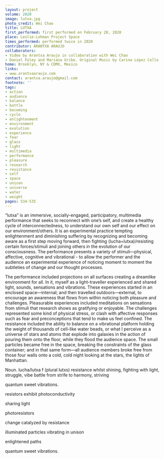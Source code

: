 ```yaml
---
layout: project
volume: 2020
image: lutxa.jpg
photo_credit: Wei Chao
title: LUTXA
first_performed: first performed on February 20, 2020
place: Leslie-Lohman Project Space
times_performed: performed twice in 2020
contributor: ARANTXA ARAUJO
collaborators:
- Video by Arantxa Araujo in collaboration with Wei Chao
- Daniel Foley and Mariana Uribe. Original Music by Carina López Cello by Jacob Cohen.
home: Brooklyn, NY & CDMX, Mexico
links:
- www.arantxaaraujo.com
contact: arantxa.araujo@gmail.com
footnote: ''
tags:
- action
- audience
- balance
- battle
- becoming
- cycle
- enlightenment
- environment
- evolution
- experience
- fear
- glass
- light
- multimedia
- performance
- pleasure
- research
- resistance
- self
- space
- unison
- universe
- water
- weight
pages: 534-535
---
```

“lutxa” is an immersive, socially-engaged, participatory, multimedia performance that seeks to reconnect with one’s self, and create a healthy cycle of interconnectedness, to understand our own self and our effect on our environment/others. It is an experimental practice tempting enlightenment and diminishing suffering by recognizing and becoming aware as a first step moving forward, then fighting (lucha=lutxa)/resisting certain forces/stimuli and joining others in the evolution of our consciousness. The performance presents a variety of stimuli—physical, affective, cognitive and vibrational - to allow the performer and the audience an experimental experience of noticing moment to moment the subtleties of change and our thought processes.

The performance included projections on all surfaces creating a dreamlike  environment for all. In it, myself as a light-traveller experienced and shared light, sounds, sensations and vibrations. These experiences started in an enclosed space—internal; and then travelled outdoors—external, to encourage an awareness that flows from within noticing both pleasure and challenges. Pleasurable experiences included meditations on sensations from stimuli that research shows as gratifying or enjoyable. The challenges represented some kind of physical stress, or clash with affective responses such as fear and preconceptions that tend to make us feel confined. The resistance included the ability to balance on a vibrational platform holding the weight of thousands of cell-like water beads, or what I perceive as a universe of stars and atoms that explode into galaxies in the action of pouring them onto the floor, while they flood the audience space. The small particles became free in the space, breaking the constraints of the glass container; and in that same form—all audience members broke free from those four walls onto a cold, cold night looking at the stars, the lights of Manhattan.

Noun. lucha/lutxa f (plural lutxs) resistance whilst shining, fighting with light, struggle, vibe battle from strife to harmony, striving

quantum sweet vibrations.

resistors exhibit photoconductivity

sharing light

photoresistors

change catalyzed by resistance

illuminated particles vibrating in unison

enlightened paths

quantum sweet vibrations.